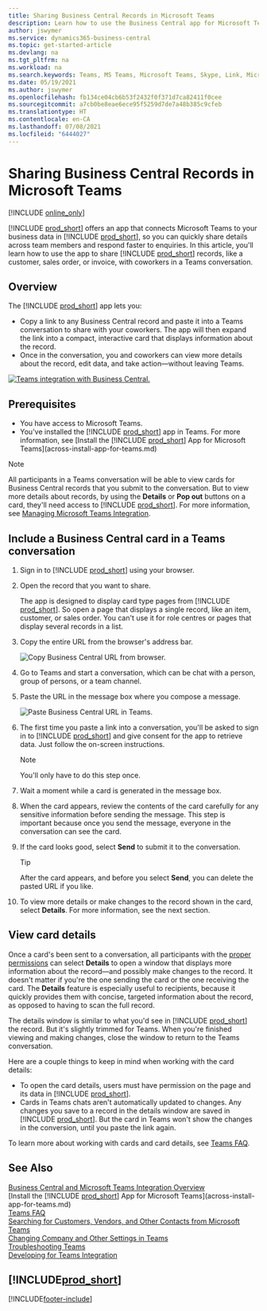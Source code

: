 ```yaml
---
title: Sharing Business Central Records in Microsoft Teams
description: Learn how to use the Business Central app for Microsoft Teams.
author: jswymer
ms.service: dynamics365-business-central
ms.topic: get-started-article
ms.devlang: na
ms.tgt_pltfrm: na
ms.workload: na
ms.search.keywords: Teams, MS Teams, Microsoft Teams, Skype, Link, Microsoft 365, collaborate, collaboration, teamwork, share records
ms.date: 05/19/2021
ms.author: jswymer
ms.openlocfilehash: fb134ce04cb6b53f2432f0f371d7ca82411f0cee
ms.sourcegitcommit: a7cb0be8eae6ece95f5259d7de7a48b385c9cfeb
ms.translationtype: HT
ms.contentlocale: en-CA
ms.lasthandoff: 07/08/2021
ms.locfileid: "6444027"
---
```

# <a name="sharing-business-central-records-in-microsoft-teams"></a>Sharing Business Central Records in Microsoft Teams

[!INCLUDE [online_only](includes/online_only.md)]

[!INCLUDE [prod_short](includes/prod_short.md)] offers an app that connects Microsoft Teams to your business data in [!INCLUDE [prod_short](includes/prod_short.md)], so you can quickly share details across team members and respond faster to enquiries. In this article, you'll learn how to use the app to share [!INCLUDE [prod_short](includes/prod_short.md)] records, like a customer, sales order, or invoice, with coworkers in a Teams conversation.

## <a name="overview"></a>Overview

The [!INCLUDE [prod_short](includes/prod_short.md)] app lets you:

- Copy a link to any Business Central record and paste it into a Teams conversation to share with your coworkers. The app will then expand the link into a compact, interactive card that displays information about the record.
- Once in the conversation, you and coworkers can view more details about the record, edit data, and take action&mdash;without leaving Teams.

[![Teams integration with Business Central.](media/teams-intro-v3.png)](media/teams-intro-v3.png#lightbox)

## <a name="prerequisites"></a>Prerequisites

- You have access to Microsoft Teams.
- You've installed the [!INCLUDE [prod_short](includes/prod_short.md)] app in Teams. For more information, see [Install the [!INCLUDE [prod_short](includes/prod_short.md)] App for Microsoft Teams](across-install-app-for-teams.md)

> [!NOTE]
> All participants in a Teams conversation will be able to view cards for Business Central records that you submit to the conversation. But to view more details about records, by using the **Details** or **Pop out** buttons on a card, they'll need access to [!INCLUDE [prod_short](includes/prod_short.md)]. For more information, see [Managing Microsoft Teams Integration](admin-teams-integration.md#minimum-requirements-1).

## <a name="include-a-business-central-card-in-a-teams-conversation"></a>Include a Business Central card in a Teams conversation

1. Sign in to [!INCLUDE [prod_short](includes/prod_short.md)] using your browser.
2. Open the record that you want to share.

    The app is designed to display card type pages from [!INCLUDE [prod_short](includes/prod_short.md)]. So open a page that displays a single record, like an item, customer, or sales order. You can't use it for role centres or pages that display several records in a list.

3. Copy the entire URL from the browser's address bar.

   ![Copy Business Central URL from browser.](media/teams-url-v2.png)
4. Go to Teams and start a conversation, which can be chat with a person, group of persons, or a team channel.

    <!--Teams imposes a few limitations here eg. you cannot unfurl a link during a Voice/Video call :/ We should probably only mention this in a Troubleshooting section (and i hope it will also be fixed soon)-->
5. Paste the URL in the message box where you compose a message.

   ![Paste Business Central URL in Teams.](media/teams-paste-url-v2.png)
6. The first time you paste a link into a conversation, you'll be asked to sign in to [!INCLUDE [prod_short](includes/prod_short.md)] and give consent for the app to retrieve data. Just follow the on-screen instructions.

    > [!NOTE]
    > You'll only have to do this step once.

7. Wait a moment while a card is generated in the message box.

8. When the card appears, review the contents of the card carefully for any sensitive information before sending the message. This step is important because once you send the message, everyone in the conversation can see the card.

9. If the card looks good, select **Send** to submit it to the conversation.

    > [!TIP]
    > After the card appears, and before you select **Send**, you can delete the pasted URL if you like.

10. To view more details or make changes to the record shown in the card, select **Details**. For more information, see the next section.

## <a name="view-card-details"></a>View card details

Once a card's been sent to a conversation, all participants with the [proper permissions](admin-teams-integration.md#permissions) can select **Details** to open a window that displays more information about the record&mdash;and possibly make changes to the record. It doesn't matter if you're the one sending the card or the one receiving the card. The **Details** feature is especially useful to recipients, because it quickly provides them with concise, targeted information about the record, as opposed to having to scan the full record.

The details window is similar to what you'd see in [!INCLUDE [prod_short](includes/prod_short.md)] the record. But it's slightly trimmed for Teams. When you're finished viewing and making changes, close the window to return to the Teams conversation.

Here are a couple things to keep in mind when working with the card details:

- To open the card details, users must have permission on the page and its data in [!INCLUDE [prod_short](includes/prod_short.md)].
- Cards in Teams chats aren't automatically updated to changes. Any changes you save to a record in the details window are saved in [!INCLUDE [prod_short](includes/prod_short.md)]. But the card in Teams won't show the changes in the conversion, until you paste the link again.

To learn more about working with cards and card details, see [Teams FAQ](teams-faq.md).

## <a name="see-also"></a>See Also

[Business Central and Microsoft Teams Integration Overview](across-teams-overview.md)  
[Install the [!INCLUDE [prod_short](includes/prod_short.md)] App for Microsoft Teams](across-install-app-for-teams.md)  
[Teams FAQ](teams-faq.md)  
[Searching for Customers, Vendors, and Other Contacts from Microsoft Teams](across-search-contacts-teams.md)  
[Changing Company and Other Settings in Teams](across-teams-settings.md)  
[Troubleshooting Teams](admin-teams-troubleshooting.md)  
[Developing for Teams Integration](/dynamics365/business-central/dev-itpro/developer/devenv-develop-for-teams)  

## [!INCLUDE[prod_short](includes/free_trial_md.md)]  


[!INCLUDE[footer-include](includes/footer-banner.md)]